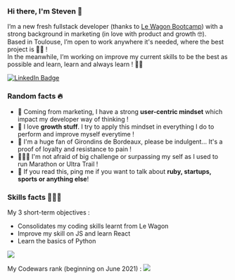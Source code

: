 <!--
**StvnPzn/stvnpzn** is a ✨ _special_ ✨ repository because its `README.md` (this file) appears on your GitHub profile.

Here are some ideas to get you started:

- 🔭 I’m currently working on ...
- 🌱 I’m currently learning ...
- 👯 I’m looking to collaborate on ...
- 🤔 I’m looking for help with ...
- 💬 Ask me about ...
- 📫 How to reach me: ...
- 😄 Pronouns: ...
- ⚡ Fun fact: ...
-->
### Hi there, I'm Steven 👋

<p>I’m a new fresh fullstack developer (thanks to <a href="https://www.lewagon.com/">Le Wagon Bootcamp</a>) with a strong background in marketing (in love with product and growth 🤓).<br>
Based in Toulouse, I’m open to work anywhere it's needed, where the best project is 🤙🏼 !<br>
In the meanwhile, I’m working on improve my current skills to be the best as possible and learn, learn and always learn ! 💪🏼</p>

<p>
  <a href="https://www.linkedin.com/in/stevenpzn/">
    <img src="https://img.shields.io/badge/-@stevenpouzon-0077B5?style=flat-square&amp;labelColor=0077B5&amp;logo=LinkedIn" alt="LinkedIn Badge">
  </a>
</p>

### Random facts 🔥

<ul>
<li>🎯   Coming from marketing, I have a strong <strong>user-centric mindset</strong> which impact my developer way of thinking !</li>
<li>🥇   I love <strong>growth stuff</strong>. I try to apply this mindset in everything I do to perform and improve myself everytime !</li>
<li>🙈   I'm a huge fan of Girondins de Bordeaux, please be indulgent... It's a proof of loyalty and resistance to pain !</li>
<li>🏃🏼‍♂️   I'm not afraid of big challenge or surpassing my self as I used to run Marathon or Ultra Trail !</li>
<li>💬   If you read this, ping me if you want to talk about <strong>ruby, startups, sports or anything else</strong>!</li>
</ul>

### Skills facts 🤹🏼‍♂️

<p> My 3 short-term objectives :
  <ul>
    <li>Consolidates my coding skills learnt from Le Wagon</li>
    <li>Improve my skill on JS and learn React</li>
    <li>Learn the basics of Python</li>
  </ul>
</p>

<p>
  <a href="https://github.com/stvnpzn/stvnpzn">
    <img align="center" src="https://github-readme-stats.vercel.app/api/top-langs/?username=stvnpzn&theme=solarized-light" />
  </a>
</p>

<p> My Codewars rank (beginning on June 2021) :
  <a href="https://www.codewars.com/users/StvnPzn" target="_blank">
    <img src="https://www.codewars.com/users/StvnPzn/badges/large" />
  </a>
</p>
